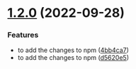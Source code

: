 # [1.2.0](https://github.com/ANKDGIRI777/mypackage/compare/v1.1.0...v1.2.0) (2022-09-28)


### Features

* to add the changes to npm ([4bb4ca7](https://github.com/ANKDGIRI777/mypackage/commit/4bb4ca751e2c499fe53e64c37467f36e27650947))
* to add the changes to npm ([d5620e5](https://github.com/ANKDGIRI777/mypackage/commit/d5620e576edb6dd48f39d7fb55550528dbce1ba0))
